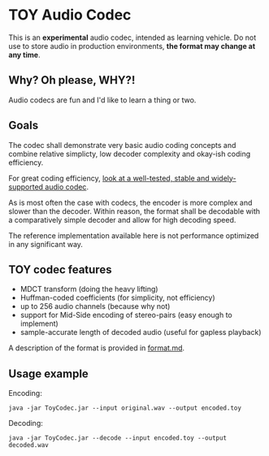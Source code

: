 # TOY Audio Codec

This is an **experimental** audio codec, intended as learning vehicle. Do not use to store audio in production environments, **the format may change at any time**.


## Why? Oh please, WHY?!

Audio codecs are fun and I'd like to learn a thing or two.

## Goals

The codec shall demonstrate very basic audio coding concepts and combine relative simplicty, low decoder complexity and okay-ish coding efficiency.

For great coding efficiency, [look at a well-tested, stable and widely-supported audio codec](https://opus-codec.org/).

As is most often the case with codecs, the encoder is more complex and slower than the decoder. Within reason, the format shall be decodable with a comparatively simple decoder and allow for high decoding speed.

The reference implementation available here is not performance optimized in any significant way.

## TOY codec features

- MDCT transform (doing the heavy lifting)
- Huffman-coded coefficients (for simplicity, not efficiency)
- up to 256 audio channels (because why not)
- support for Mid-Side encoding of stereo-pairs (easy enough to implement)
- sample-accurate length of decoded audio (useful for gapless playback)

A description of the format is provided in [format.md](format.md).


## Usage example

Encoding:

```
java -jar ToyCodec.jar --input original.wav --output encoded.toy
```

Decoding:

```
java -jar ToyCodec.jar --decode --input encoded.toy --output decoded.wav
```